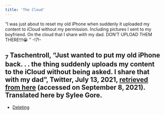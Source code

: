 ```yaml
---
title: 'The Cloud'
---
```


“I was just about to reset my old iPhone when suddenly it uploaded my content to iCloud without my permission. Including pictures I sent to my boyfriend. On the cloud that I share with my dad. DON’T UPLOAD THEM THERE!!!😭  ” -!7!-
## <sub class="subscript">**7**</sub> Taschentroll, “Just wanted to put my old iPhone back. . . the thing suddenly uploads my content to the iCloud without being asked. I share that with my dad”, Twitter, July 13, 2021, [retrieved from <u>here</u>](https://twitter.com/Taschentroll/status/1414866541619949569?s=20) (accessed on September 8, 2021). Translated here by Sylee Gore.

* [Deleting](Deleting_en)
